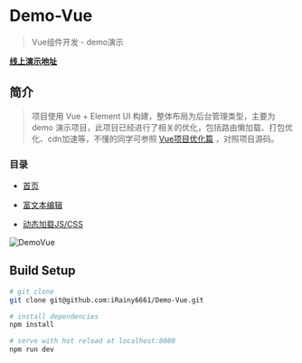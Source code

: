 # Demo-Vue

> Vue组件开发 - demo演示

**[线上演示地址](http://demo.jianking.vip/)**

## 简介

> 项目使用 Vue + Element UI 构建，整体布局为后台管理类型，主要为 demo 演示项目，此项目已经进行了相关的优化，包括路由懒加载、打包优化、cdn加速等，不懂的同学可参照 [Vue项目优化篇](http://www.jianking.vip/#/detail?id=24) ，对照项目源码。

### 目录

- [首页](http://demo.jianking.vip/#/home)

- [富文本编辑](http://demo.jianking.vip/#/editor)

- [动态加载JS/CSS](http://demo.jianking.vip/#/loadIcon)

![DemoVue](https://raindate.oss-cn-hangzhou.aliyuncs.com/DemoVue/demo-home.png)

## Build Setup

``` bash
# git clone
git clone git@github.com:iRainy6661/Demo-Vue.git

# install dependencies
npm install

# serve with hot reload at localhost:8080
npm run dev
```
